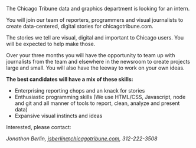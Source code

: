 The Chicago Tribune data and graphics department is looking for an intern.

You will join our team of reporters, programmers and visual journalists to create data-centered, digital stories for chicagotribune.com.

The stories we tell are visual, digital and important to Chicago users. You will be expected to help make those.

Over your three months you will have the opportunity to team up with journalists from the team and elsewhere in the newsroom to create projects large and small. You will also have the leeway to work on your own ideas. 

**The best candidates will have a mix of these skills:**
- Enterprising reporting chops and an knack for stories
- Enthusiastic programming skills (We use HTML/CSS, Javascript, node and git and all manner of tools to report, clean, analyze and present data)
- Expansive visual instincts and ideas

Interested, please contact:

*Jonathon Berlin, jsberlin@chicagotribune.com, 312-222-3508*

